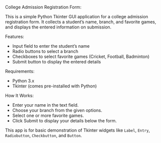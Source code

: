 College Admission Registration Form: 

This is a simple Python Tkinter GUI application for a college admission registration form. It collects a student’s name, branch, and favorite games, and displays the entered information on submission.

Features:

* Input field to enter the student’s name
* Radio buttons to select a branch
* Checkboxes to select favorite games (Cricket, Football, Badminton)
* Submit button to display the entered details


 Requirements:

* Python 3.x
* Tkinter (comes pre-installed with Python)

 How It Works:

* Enter your name in the text field.
* Choose your branch from the given options.
* Select one or more favorite games.
* Click Submit to display your details below the form.

This app is for basic demonstration of Tkinter widgets like `Label`, `Entry`, `Radiobutton`, `Checkbutton`, and `Button`.

